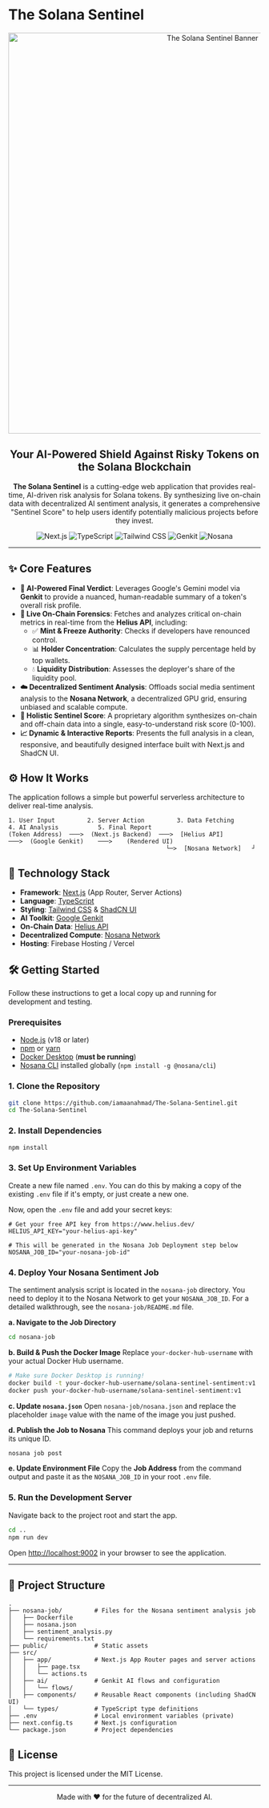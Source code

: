 # The Solana Sentinel

<p align="center">
  <img src="https://i.ibb.co/5hMp2mkq/image.png" alt="The Solana Sentinel Banner" width="800"/>
</p>

<h2 align="center">Your AI-Powered Shield Against Risky Tokens on the Solana Blockchain</h2>

<p align="center">
  <strong>The Solana Sentinel</strong> is a cutting-edge web application that provides real-time, AI-driven risk analysis for Solana tokens. By synthesizing live on-chain data with decentralized AI sentiment analysis, it generates a comprehensive "Sentinel Score" to help users identify potentially malicious projects before they invest.
</p>

<p align="center">
  <img src="https://img.shields.io/badge/Next.js-000000?style=for-the-badge&logo=nextdotjs&logoColor=white" alt="Next.js"/>
  <img src="https://img.shields.io/badge/TypeScript-3178C6?style=for-the-badge&logo=typescript&logoColor=white" alt="TypeScript"/>
  <img src="https://img.shields.io/badge/Tailwind_CSS-38B2AC?style=for-the-badge&logo=tailwind-css&logoColor=white" alt="Tailwind CSS"/>
  <img src="https://img.shields.io/badge/Google_Genkit-4285F4?style=for-the-badge&logo=google&logoColor=white" alt="Genkit"/>
  <img src="https://img.shields.io/badge/Nosana-1A1A1A?style=for-the-badge" alt="Nosana"/>
</p>

---

## ✨ Core Features

-   **🤖 AI-Powered Final Verdict**: Leverages Google's Gemini model via **Genkit** to provide a nuanced, human-readable summary of a token's overall risk profile.
-   **🔗 Live On-Chain Forensics**: Fetches and analyzes critical on-chain metrics in real-time from the **Helius API**, including:
    -   ✅ **Mint & Freeze Authority**: Checks if developers have renounced control.
    -   📊 **Holder Concentration**: Calculates the supply percentage held by top wallets.
    -   💧 **Liquidity Distribution**: Assesses the deployer's share of the liquidity pool.
-   **☁️ Decentralized Sentiment Analysis**: Offloads social media sentiment analysis to the **Nosana Network**, a decentralized GPU grid, ensuring unbiased and scalable compute.
-   **💯 Holistic Sentinel Score**: A proprietary algorithm synthesizes on-chain and off-chain data into a single, easy-to-understand risk score (0-100).
-   **📈 Dynamic & Interactive Reports**: Presents the full analysis in a clean, responsive, and beautifully designed interface built with Next.js and ShadCN UI.

## ⚙️ How It Works

The application follows a simple but powerful serverless architecture to deliver real-time analysis.

```
1. User Input         2. Server Action         3. Data Fetching         4. AI Analysis           5. Final Report
(Token Address)  ───>  (Next.js Backend)  ───>  [Helius API]       ───>  (Google Genkit)    ───>    (Rendered UI)
                                            └─>  [Nosana Network]   ┘
```

## 🚀 Technology Stack

-   **Framework**: [Next.js](https://nextjs.org/) (App Router, Server Actions)
-   **Language**: [TypeScript](https://www.typescriptlang.org/)
-   **Styling**: [Tailwind CSS](https://tailwindcss.com/) & [ShadCN UI](https://ui.shadcn.com/)
-   **AI Toolkit**: [Google Genkit](https://firebase.google.com/docs/genkit)
-   **On-Chain Data**: [Helius API](https://www.helius.dev/)
-   **Decentralized Compute**: [Nosana Network](https://nosana.io/)
-   **Hosting**: Firebase Hosting / Vercel

## 🛠️ Getting Started

Follow these instructions to get a local copy up and running for development and testing.

### Prerequisites

-   [Node.js](https://nodejs.org/) (v18 or later)
-   [npm](https://www.npmjs.com/) or [yarn](https://yarnpkg.com/)
-   [Docker Desktop](https://www.docker.com/products/docker-desktop/) (**must be running**)
-   [Nosana CLI](https://docs.nosana.io/nodes/nosana-cli.html) installed globally (`npm install -g @nosana/cli`)

### 1. Clone the Repository

```bash
git clone https://github.com/iamaanahmad/The-Solana-Sentinel.git
cd The-Solana-Sentinel
```

### 2. Install Dependencies

```bash
npm install
```

### 3. Set Up Environment Variables

Create a new file named `.env`. You can do this by making a copy of the existing `.env` file if it's empty, or just create a new one.

Now, open the `.env` file and add your secret keys:

```env
# Get your free API key from https://www.helius.dev/
HELIUS_API_KEY="your-helius-api-key"

# This will be generated in the Nosana Job Deployment step below
NOSANA_JOB_ID="your-nosana-job-id"
```

### 4. Deploy Your Nosana Sentiment Job

The sentiment analysis script is located in the `nosana-job` directory. You need to deploy it to the Nosana Network to get your `NOSANA_JOB_ID`. For a detailed walkthrough, see the `nosana-job/README.md` file.

**a. Navigate to the Job Directory**
```bash
cd nosana-job
```

**b. Build & Push the Docker Image**
Replace `your-docker-hub-username` with your actual Docker Hub username.
```bash
# Make sure Docker Desktop is running!
docker build -t your-docker-hub-username/solana-sentinel-sentiment:v1 .
docker push your-docker-hub-username/solana-sentinel-sentiment:v1
```

**c. Update `nosana.json`**
Open `nosana-job/nosana.json` and replace the placeholder `image` value with the name of the image you just pushed.

**d. Publish the Job to Nosana**
This command deploys your job and returns its unique ID.
```bash
nosana job post
```

**e. Update Environment File**
Copy the **Job Address** from the command output and paste it as the `NOSANA_JOB_ID` in your root `.env` file.

### 5. Run the Development Server

Navigate back to the project root and start the app.

```bash
cd ..
npm run dev
```

Open [http://localhost:9002](http://localhost:9002) in your browser to see the application.

---

## 📂 Project Structure

```
.
├── nosana-job/         # Files for the Nosana sentiment analysis job
│   ├── Dockerfile
│   ├── nosana.json
│   ├── sentiment_analysis.py
│   └── requirements.txt
├── public/             # Static assets
├── src/
│   ├── app/            # Next.js App Router pages and server actions
│   │   ├── page.tsx
│   │   └── actions.ts
│   ├── ai/             # Genkit AI flows and configuration
│   │   └── flows/
│   ├── components/     # Reusable React components (including ShadCN UI)
│   └── types/          # TypeScript type definitions
├── .env                # Local environment variables (private)
├── next.config.ts      # Next.js configuration
└── package.json        # Project dependencies
```

## 📄 License

This project is licensed under the MIT License.

---

<p align="center">Made with ❤️ for the future of decentralized AI.</p>
